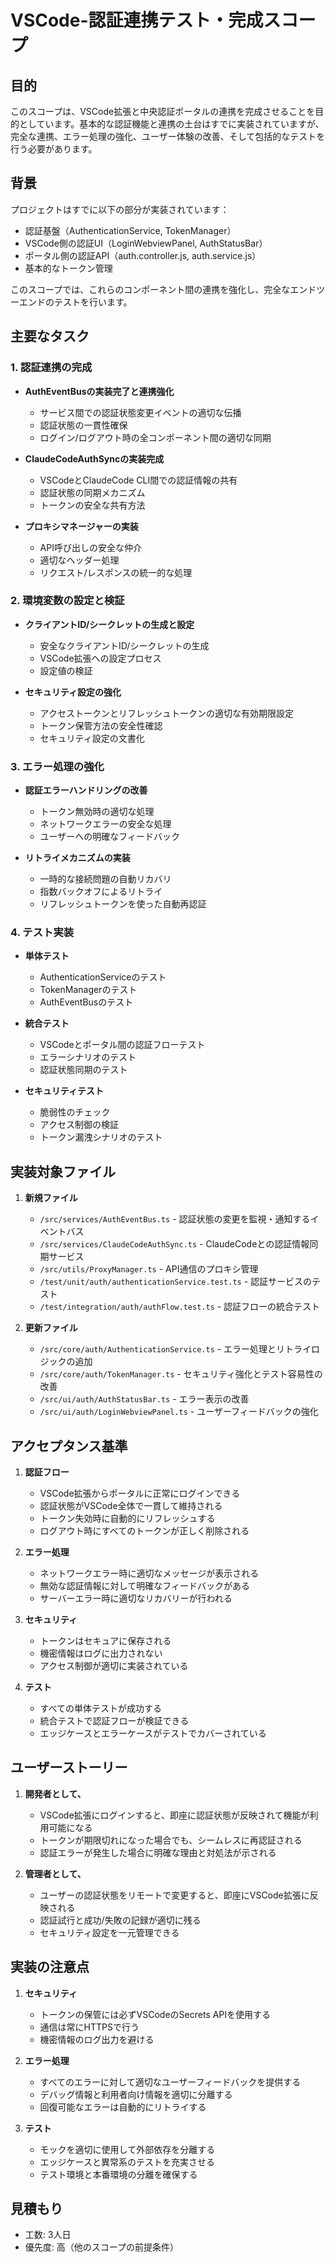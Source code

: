 # VSCode-認証連携テスト・完成スコープ

## 目的

このスコープは、VSCode拡張と中央認証ポータルの連携を完成させることを目的としています。基本的な認証機能と連携の土台はすでに実装されていますが、完全な連携、エラー処理の強化、ユーザー体験の改善、そして包括的なテストを行う必要があります。

## 背景

プロジェクトはすでに以下の部分が実装されています：
- 認証基盤（AuthenticationService, TokenManager）
- VSCode側の認証UI（LoginWebviewPanel, AuthStatusBar）
- ポータル側の認証API（auth.controller.js, auth.service.js）
- 基本的なトークン管理

このスコープでは、これらのコンポーネント間の連携を強化し、完全なエンドツーエンドのテストを行います。

## 主要なタスク

### 1. 認証連携の完成

- **AuthEventBusの実装完了と連携強化**
  - サービス間での認証状態変更イベントの適切な伝播
  - 認証状態の一貫性確保
  - ログイン/ログアウト時の全コンポーネント間の適切な同期

- **ClaudeCodeAuthSyncの実装完成**
  - VSCodeとClaudeCode CLI間での認証情報の共有
  - 認証状態の同期メカニズム
  - トークンの安全な共有方法

- **プロキシマネージャーの実装**
  - API呼び出しの安全な仲介
  - 適切なヘッダー処理
  - リクエスト/レスポンスの統一的な処理

### 2. 環境変数の設定と検証

- **クライアントID/シークレットの生成と設定**
  - 安全なクライアントID/シークレットの生成
  - VSCode拡張への設定プロセス
  - 設定値の検証

- **セキュリティ設定の強化**
  - アクセストークンとリフレッシュトークンの適切な有効期限設定
  - トークン保管方法の安全性確認
  - セキュリティ設定の文書化

### 3. エラー処理の強化

- **認証エラーハンドリングの改善**
  - トークン無効時の適切な処理
  - ネットワークエラーの安全な処理
  - ユーザーへの明確なフィードバック

- **リトライメカニズムの実装**
  - 一時的な接続問題の自動リカバリ
  - 指数バックオフによるリトライ
  - リフレッシュトークンを使った自動再認証

### 4. テスト実装

- **単体テスト**
  - AuthenticationServiceのテスト
  - TokenManagerのテスト
  - AuthEventBusのテスト

- **統合テスト**
  - VSCodeとポータル間の認証フローテスト
  - エラーシナリオのテスト
  - 認証状態同期のテスト

- **セキュリティテスト**
  - 脆弱性のチェック
  - アクセス制御の検証
  - トークン漏洩シナリオのテスト

## 実装対象ファイル

1. **新規ファイル**
   - `/src/services/AuthEventBus.ts` - 認証状態の変更を監視・通知するイベントバス
   - `/src/services/ClaudeCodeAuthSync.ts` - ClaudeCodeとの認証情報同期サービス
   - `/src/utils/ProxyManager.ts` - API通信のプロキシ管理
   - `/test/unit/auth/authenticationService.test.ts` - 認証サービスのテスト
   - `/test/integration/auth/authFlow.test.ts` - 認証フローの統合テスト

2. **更新ファイル**
   - `/src/core/auth/AuthenticationService.ts` - エラー処理とリトライロジックの追加
   - `/src/core/auth/TokenManager.ts` - セキュリティ強化とテスト容易性の改善
   - `/src/ui/auth/AuthStatusBar.ts` - エラー表示の改善
   - `/src/ui/auth/LoginWebviewPanel.ts` - ユーザーフィードバックの強化

## アクセプタンス基準

1. **認証フロー**
   - VSCode拡張からポータルに正常にログインできる
   - 認証状態がVSCode全体で一貫して維持される
   - トークン失効時に自動的にリフレッシュする
   - ログアウト時にすべてのトークンが正しく削除される

2. **エラー処理**
   - ネットワークエラー時に適切なメッセージが表示される
   - 無効な認証情報に対して明確なフィードバックがある
   - サーバーエラー時に適切なリカバリーが行われる

3. **セキュリティ**
   - トークンはセキュアに保存される
   - 機密情報はログに出力されない
   - アクセス制御が適切に実装されている

4. **テスト**
   - すべての単体テストが成功する
   - 統合テストで認証フローが検証できる
   - エッジケースとエラーケースがテストでカバーされている

## ユーザーストーリー

1. **開発者として、**
   - VSCode拡張にログインすると、即座に認証状態が反映されて機能が利用可能になる
   - トークンが期限切れになった場合でも、シームレスに再認証される
   - 認証エラーが発生した場合に明確な理由と対処法が示される

2. **管理者として、**
   - ユーザーの認証状態をリモートで変更すると、即座にVSCode拡張に反映される
   - 認証試行と成功/失敗の記録が適切に残る
   - セキュリティ設定を一元管理できる

## 実装の注意点

1. **セキュリティ**
   - トークンの保管には必ずVSCodeのSecrets APIを使用する
   - 通信は常にHTTPSで行う
   - 機密情報のログ出力を避ける

2. **エラー処理**
   - すべてのエラーに対して適切なユーザーフィードバックを提供する
   - デバッグ情報と利用者向け情報を適切に分離する
   - 回復可能なエラーは自動的にリトライする

3. **テスト**
   - モックを適切に使用して外部依存を分離する
   - エッジケースと異常系のテストを充実させる
   - テスト環境と本番環境の分離を確保する

## 見積もり

- 工数: 3人日
- 優先度: 高（他のスコープの前提条件）
